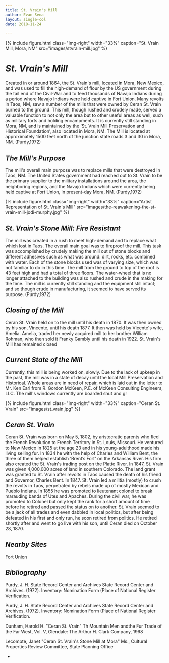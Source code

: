 ```yaml
---
title: St. Vrain's Mill
author: Evan Sena
layout: single-col
date: 2018-11-24

---
```


{% include figure.html
  class="img-right"
  width="33%"
  caption="St. Vrain Mill, Mora, NM"
  src="images/stvrain-mill.jpg"
%}

# *St. Vrain's Mill*
 Created in or around 1864, the St. Vrain's mill, located in Mora, New Mexico, and was used to fill the high-demand of flour by the US government during the tail end of the Civil-War and to feed thousands of Navajo Indians during a period where Navajo Indians were held captive in Fort Union. Many revolts in Taos, NM, saw a number of the mills that were owned by Ceran St. Vrain burned to the ground. This mill, though rushed and crudely made, served a valuable function to not only the area but to other useful areas as well, such as military forts and holding encampments.  It is currently still standing in Mora, NM, and is maintained by the ‘St. Vrain Mill Preservation and Historical Foundation’, also located in Mora, NM. The Mill is located at approximately 1500 feet north of the junction state roads 3 and 30 in Mora, NM. (Purdy,1972)

## *The Mill's Purpose*
 The mill's overall main purpose was to replace mills that were destroyed in Taos, NM. The United States government had reached out to St. Vrain to be the primary supplier to the military installations around the area, the neighboring regions, and the Navajo Indians which were currently being held captive at Fort Union, in present-day Mora, NM. (Purdy,1972)
 
 {% include figure.html
  class="img-right"
  width="33%"
  caption="Artist Representation of St. Vrain's Mill"
  src="images/the-reawakening-the-st-vrain-mill-jodi-murphy.jpg"
%}
          
## *St. Vrain's Stone Mill: Fire Resistant*
 The mill was created in a rush to meet high-demand and to replace what which lost in Taos. The overall main goal was to fireproof the mill. This task was accomplished by crudely making the mill out of stone blocks and different adhesives such as what was around: dirt, rocks, etc. combined with water. Each of the stone blocks used was of varying size, which was not familiar to do in this time.  The mill from the ground to top of the roof is 43 feet high and had a total of three floors. The water-wheel that is no longer attached to the building was also rushed and crude in the making for the time. The mill is currently still standing and the equipment still intact; and so though crude in manufacturing, it seemed to have served its purpose. (Purdy,1972)

## *Closing of the Mill*
 Ceran St. Vrain held on to the mill until his death in 1870. It was then owned by his son, Vincente, until his death 1877. It then
 was held by Vicente's wife, Amelia. Amelia, traded her newly acquired mill to her brother William Rohman, who then sold it Franky Gambly until his death in 1922. St. Vrain's Mill has remained closed 

## *Current State of the Mill*
Currently, this mill is being worked on, slowly. Due to the lack of upkeep in the past, the mill was in a state of decay until the local Mill Preservation and Historical. Whole areas are in need of repair, which is laid out in the letter to Mr. Ken Earl from R. Gordon McKeen, P.E. of McKeen Consulting Engineers, LLC. The mill's windows currently are boarded shut and gr 


{% include figure.html
  class="img-right"
  width="33%"
  caption="Ceran St. Vrain"
  src="images/st_vrain.jpg"
%}
 
## *Ceran St. Vrain*
Ceran St. Vrain was born on May 5, 1802, by aristocratic parents who fled the French Revolution to French Territory in St. Louis, Missouri. He ventured to New Mexico in 1825 at the age 23 and in his young-adulthood made his living selling fur. In 1834 he with the help of Charles and William Bent, the three of them helped establish ‘Brent’s Fort' on the Arkansas River. His firm also created the St. Vrain's trading post on the Platte River. In 1847, St. Vrain was given 4,000,000 acres of land in southern Colorado. The land grant was granted to St. Vrain after revolts in Taos caused the death of his friend and Governor, Charles Bent. In 1847. St. Vrain led a militia (mostly) to crush the revolts in Taos, perpetrated by rebels made up of mostly Mexican and Pueblo Indians. In 1855 he was promoted to lieutenant colonel to break marauding bands of Utes and Apaches. During the civil war, he was promoted to Colonel but only kept the rank for a short amount of time before he retired and passed the status on to another. St. Vrain seemed to be a jack of all trades and even dabbled in local politics, but after being defeated in his first and only run, he soon retired from politics. He retired shortly after and went to go live with his son, until Ceran died on October 28, 1870.
  

## *Nearby Sites*
Fort Union


## *Bibliography*

Purdy, J. H.  State Record Center and Archives
       State Record Center and Archives. (1972). Inventory: Nomination Form (Place of
       National Register Verification.

 Purdy, J. H.  State Record Center and Archives
       State Record Center and Archives. (1972). Inventory: Nomination Form (Place of
       National Register Verification.

Dunham, Harold H. "Ceran St. Vrain" Th Mountain Men andthe Fur Trade of the Far West, 
  Vol. V, Glendale: The Arthur H. Clark Company, 1968
  
 Lecompte, Janet "Ceran St. Vrain's Stone Mill at Mora"  Ms., Cultural Properties Review Committee, 
  State Planning Office
       
 -

